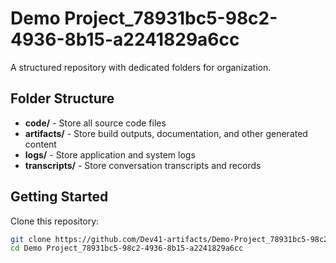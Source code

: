 # Demo Project_78931bc5-98c2-4936-8b15-a2241829a6cc
A structured repository with dedicated folders for organization.

## Folder Structure

- **code/** - Store all source code files
- **artifacts/** - Store build outputs, documentation, and other generated content
- **logs/** - Store application and system logs
- **transcripts/** - Store conversation transcripts and records

## Getting Started

Clone this repository:
```bash
git clone https://github.com/Dev41-artifacts/Demo-Project_78931bc5-98c2-4936-8b15-a2241829a6cc
cd Demo Project_78931bc5-98c2-4936-8b15-a2241829a6cc
```
